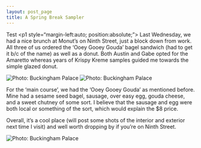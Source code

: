 ```yaml
---
layout: post_page
title: A Spring Break Sampler
---
```

Test
<p1 style=“margin-left:auto; position:absolute;”>
Last Wednesday, we had a nice brunch at Monut’s on Ninth Street, just a block down from work. All three of us ordered the ‘Ooey Gooey Gouda’ bagel sandwich (had to get it b/c of the name) as well as a donut. Both Austin and Gabe opted for the Amaretto whereas years of Krispy Kreme samples guided me towards the simple glazed donut. 
</p>

<img alt="Photo: Buckingham Palace" src="http://nmlin.org/Images/2015.03.13/amaretto.jpg" style="max-width:315px;">
<img alt="Photo: Buckingham Palace" src="http://nmlin.org/Images/2015.03.13/glazed.jpg" style="max-width:315px;">

For the ‘main course’, we had the ‘Ooey Gooey Gouda’ as mentioned before. Mine had a sesame seed bagel, sausage, over easy egg, gouda cheese, and a sweet chutney of some sort. I believe that the sausage and egg were both local or something of the sort, which would explain the $8 price. 

Overall, it’s a cool place (will post some shots of the interior and exterior next time I visit) and well worth dropping by if you’re on Ninth Street.

<img alt="Photo: Buckingham Palace" src="http://nmlin.org/Images/2015.03.13/gouda.jpg" style="max-width:630px;">